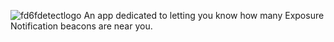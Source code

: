 ![fd6fdetectlogo](https://user-images.githubusercontent.com/37220586/143490833-a88e4666-dcca-4613-bcee-bb2a33af67c0.png)
An app dedicated to letting you know how many Exposure Notification beacons are near you.
